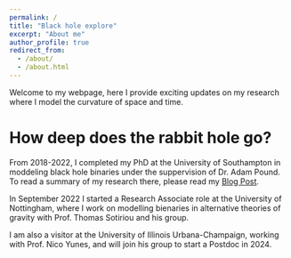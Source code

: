 ```yaml
---
permalink: /
title: "Black hole explore"
excerpt: "About me"
author_profile: true
redirect_from: 
  - /about/
  - /about.html
---
```


Welcome to my webpage, here I provide exciting updates on my research where I model the curvature of space and time. 

How deep does the rabbit hole go?
======
From 2018-2022, I completed my PhD at the University of Southampton in moddeling black hole binaries under the suppervision of Dr. Adam Pound. To read a summary of my research there, please read my [Blog Post](https://drandrewspiers.github.io//posts/2012/08/blog-post-2/). 

In September 2022 I started a Research Associate role at the University of Nottingham, where I work on modelling bienaries in alternative theories of gravity with Prof. Thomas Sotiriou and his group.

I am also a visitor at the University of Illinois Urbana-Champaign, working with Prof. Nico Yunes, and will join his group to start a Postdoc in 2024.


